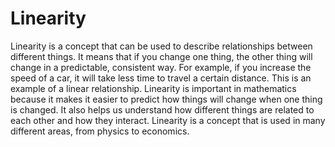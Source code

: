 # Linearity

Linearity is a concept that can be used to describe relationships between different things. It means that if you change one thing, the other thing will change in a predictable, consistent way. For example, if you increase the speed of a car, it will take less time to travel a certain distance. This is an example of a linear relationship. Linearity is important in mathematics because it makes it easier to predict how things will change when one thing is changed. It also helps us understand how different things are related to each other and how they interact. Linearity is a concept that is used in many different areas, from physics to economics.
